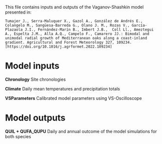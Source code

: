 This file contains inputs and outputs of the Vaganov-Shashkin model presented in:

```Tumajer J., Serra-Maluquer X., Gazol A., González de Andrés E., Colangelo M., Sangüesa-Barreda G., Olano J. M., Rozas V., García-Plazaola J.I., Fernández-Marín B., Imbert J.B.,  Coll Ll., Ameztegui A., Espelta J.M., Alla A.Q., Campelo F., Camarero JJ.: Bimodal and unimodal radial growth of Mediterranean oaks along a coast-inland gradient. Agricultural and Forest Meteorology 327, 109234. [https://doi.org/10.1016/j.agrformet.2022.109234]```

# Model inputs
**Chronology**
Site chronologies

**Climate**
Daily mean temperatures and precipitation totals

**VSParameters**
Calibrated model parameters using VS-Oscilloscope

# Model outputs
**QUIL + QUFA_QUPU**
Daily and annual outcome of the model simulations for both species
